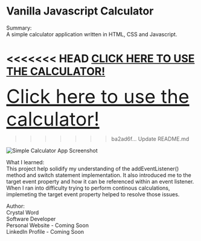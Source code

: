 # Vanilla Javascript Calculator


Summary: <br>
A simple calculator application written in HTML, CSS and Javascript.

<<<<<<< HEAD
<a href="https://cheyjax116.github.io/simple_calculator_app/">CLICK HERE TO USE THE CALCULATOR!</a> 
=======
<a href="https://cheyjax116.github.io/simple_calculator_app/" style="font-size: 50px">Click here to use the calculator!</a> 
>>>>>>> ba2ad6f... Update README.md

<img alt="Simple Calculator App Screenshot" src="https://user-images.githubusercontent.com/77046115/150272118-4dd12d24-6c5d-46bb-8cba-28493bfad235.png">

What I learned: <br>
This project help solidify my understanding of the addEventListener() method and switch statement implementation. It also introduced me to the target event property and how it can be referenced within an event listener. When I ran into difficulty trying to perform continous calculations, implemeting the target event property helped to resolve those issues. 

Author: <br>
Crystal Word <br>
Software Developer <br>
Personal Website - Coming Soon <br>
LinkedIn Profile - Coming Soon <br>

